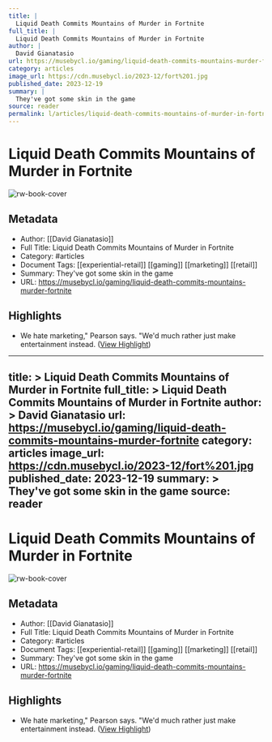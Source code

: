 ```yaml
---
title: |
  Liquid Death Commits Mountains of Murder in Fortnite
full_title: |
  Liquid Death Commits Mountains of Murder in Fortnite
author: |
  David Gianatasio
url: https://musebycl.io/gaming/liquid-death-commits-mountains-murder-fortnite
category: articles
image_url: https://cdn.musebycl.io/2023-12/fort%201.jpg
published_date: 2023-12-19
summary: |
  They've got some skin in the game
source: reader
permalink: l/articles/liquid-death-commits-mountains-of-murder-in-fortnite
---
```

# Liquid Death Commits Mountains of Murder in Fortnite

![rw-book-cover](https://cdn.musebycl.io/2023-12/fort%201.jpg)

## Metadata
- Author: [[David Gianatasio]]
- Full Title: Liquid Death Commits Mountains of Murder in Fortnite
- Category: #articles
- Document Tags: [[experiential-retail]] [[gaming]] [[marketing]] [[retail]] 
- Summary: They've got some skin in the game
- URL: https://musebycl.io/gaming/liquid-death-commits-mountains-murder-fortnite

## Highlights
- We hate marketing," Pearson says. "We'd much rather just make entertainment instead. ([View Highlight](https://read.readwise.io/read/01hjtj92eaek1vnca6j84vtsbe))


---
title: >
  Liquid Death Commits Mountains of Murder in Fortnite
full_title: >
  Liquid Death Commits Mountains of Murder in Fortnite
author: >
  David Gianatasio
url: https://musebycl.io/gaming/liquid-death-commits-mountains-murder-fortnite
category: articles
image_url: https://cdn.musebycl.io/2023-12/fort%201.jpg
published_date: 2023-12-19
summary: >
  They've got some skin in the game
source: reader
---
# Liquid Death Commits Mountains of Murder in Fortnite

![rw-book-cover](https://cdn.musebycl.io/2023-12/fort%201.jpg)

## Metadata
- Author: [[David Gianatasio]]
- Full Title: Liquid Death Commits Mountains of Murder in Fortnite
- Category: #articles
- Document Tags: [[experiential-retail]] [[gaming]] [[marketing]] [[retail]] 
- Summary: They've got some skin in the game
- URL: https://musebycl.io/gaming/liquid-death-commits-mountains-murder-fortnite

## Highlights
- We hate marketing," Pearson says. "We'd much rather just make entertainment instead. ([View Highlight](https://read.readwise.io/read/01hjtj92eaek1vnca6j84vtsbe))


